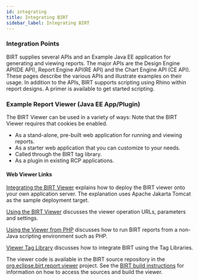 ```yaml
---
id: integrating
title: Integrating BIRT
sidebar_label: Integrating BIRT
---
```


### Integration Points
BIRT supplies several APIs and an Example Java EE application for generating and viewing reports. The major APIs are the Design Engine API(DE API), Report Engine API(RE API) and the Chart Engine API (CE API). These pages describe the various APIs and illustrate examples on their usage. In addition to the APIs, BIRT supports scripting using Rhino within report designs. A primer is available to get started scripting.

### Example Report Viewer (Java EE App/Plugin)
The BIRT Viewer can be used in a variety of ways:
Note that the BIRT Viewer requires that cookies be enabled.

* As a stand-alone, pre-built web application for running and viewing reports.
* As a starter web application that you can customize to your needs.
* Called through the BIRT tag library.
* As a plugin in existing RCP applications.

#### Web Viewer Links
[Integrating the BIRT Viewer](integrating/viewer-setup.md) explains how to deploy the BIRT viewer onto your own application server. The explanation uses Apache Jakarta Tomcat as the sample deployment target.

[Using the BIRT Viewer](integrating/viewer-usage.md) discusses the viewer operation URLs, parameters and settings.

[Using the Viewer from PHP](integrating/using-php.md) discusses how to run BIRT reports from a non-Java scripting environment such as PHP.

[Viewer Tag Library](integrating/viewer-usage.md) discusses how to integrate BIRT using the Tag Libraries.

The viewer code is available in the BIRT source repository in the [org.eclipse.birt.report.viewer](https://github.com/eclipse-birt/birt/tree/master/viewer/org.eclipse.birt.report.viewer) project. See the [BIRT build instructions](https://github.com/eclipse-birt/birt/blob/master/README.md) for information on how to access the sources and build the viewer.
